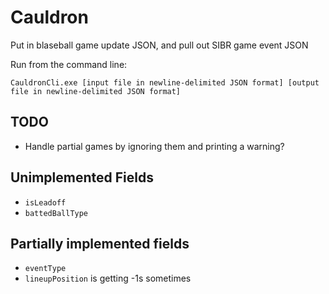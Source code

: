 # Cauldron
Put in blaseball game update JSON, and pull out SIBR game event JSON

Run from the command line:

	CauldronCli.exe [input file in newline-delimited JSON format] [output file in newline-delimited JSON format]

## TODO

* Handle partial games by ignoring them and printing a warning?

## Unimplemented Fields

* `isLeadoff`
* `battedBallType`

## Partially implemented fields

* `eventType`
* `lineupPosition` is getting -1s sometimes